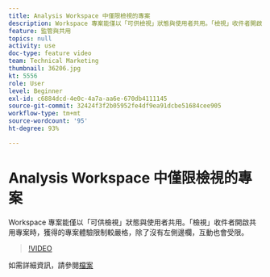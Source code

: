 ```yaml
---
title: Analysis Workspace 中僅限檢視的專案
description: Workspace 專案能僅以「可供檢視」狀態與使用者共用。「檢視」收件者開啟共用專案時，獲得的專案體驗限制較嚴格，除了沒有左側邊欄，互動也會受限。
feature: 監管與共用
topics: null
activity: use
doc-type: feature video
team: Technical Marketing
thumbnail: 36206.jpg
kt: 5556
role: User
level: Beginner
exl-id: c6884dcd-4e0c-4a7a-aa6e-670db4111145
source-git-commit: 32424f3f2b05952fe4df9ea91dcbe51684cee905
workflow-type: tm+mt
source-wordcount: '95'
ht-degree: 93%

---
```


# Analysis Workspace 中僅限檢視的專案

Workspace 專案能僅以「可供檢視」狀態與使用者共用。「檢視」收件者開啟共用專案時，獲得的專案體驗限制較嚴格，除了沒有左側邊欄，互動也會受限。

>[!VIDEO](https://video.tv.adobe.com/v/36206/?quality=12&learn=on)

如需詳細資訊，請參閱[檔案](https://docs.adobe.com/content/help/zh-Hant/analytics/analyze/analysis-workspace/curate-share/view-only-projects.html)
